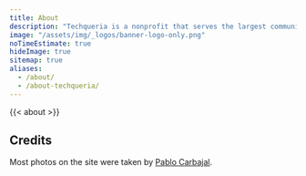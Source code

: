 ```yaml
---
title: About
description: "Techqueria is a nonprofit that serves the largest community of Latinx in Tech."
image: "/assets/img/_logos/banner-logo-only.png"
noTimeEstimate: true
hideImage: true
sitemap: true
aliases:
  - /about/
  - /about-techqueria/
---
```


{{< about >}}

## Credits

Most photos on the site were taken by [Pablo Carbajal](https://www.linkedin.com/in/phcarbajal/).
